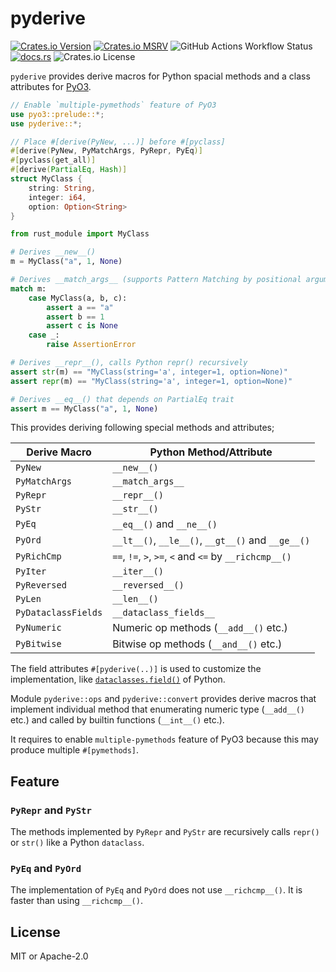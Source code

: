 # pyderive

[![Crates.io Version](https://img.shields.io/crates/v/pyderive?logo=rust)](https://crates.io/crates/pyderive)
[![Crates.io MSRV](https://img.shields.io/crates/msrv/pyderive?logo=rust)](https://rust-lang.github.io/rfcs/2495-min-rust-version.html)
![GitHub Actions Workflow Status](https://img.shields.io/github/actions/workflow/status/paqira/pyderive/ci.yaml?logo=GitHub)
[![docs.rs](https://img.shields.io/docsrs/pyderive?logo=rust)](https://docs.rs/pyderive/)
![Crates.io License](https://img.shields.io/crates/l/pyderive)

`pyderive` provides derive macros for Python spacial methods and a class attributes for [PyO3].

[PyO3]: https://github.com/PyO3/pyo3

```rust
// Enable `multiple-pymethods` feature of PyO3
use pyo3::prelude::*;
use pyderive::*;

// Place #[derive(PyNew, ...)] before #[pyclass]
#[derive(PyNew, PyMatchArgs, PyRepr, PyEq)]
#[pyclass(get_all)]
#[derive(PartialEq, Hash)]
struct MyClass {
    string: String,
    integer: i64,
    option: Option<String>
}
```

```python
from rust_module import MyClass

# Derives __new__()
m = MyClass("a", 1, None)

# Derives __match_args__ (supports Pattern Matching by positional arguments)
match m:
    case MyClass(a, b, c):
        assert a == "a"
        assert b == 1
        assert c is None
    case _:
        raise AssertionError

# Derives __repr__(), calls Python repr() recursively
assert str(m) == "MyClass(string='a', integer=1, option=None)"
assert repr(m) == "MyClass(string='a', integer=1, option=None)"

# Derives __eq__() that depends on PartialEq trait
assert m == MyClass("a", 1, None)
```

This provides deriving following special methods and attributes;

| Derive Macro        | Python Method/Attribute                                |
|---------------------|--------------------------------------------------------|
| `PyNew`             | `__new__()`                                            |
| `PyMatchArgs`       | `__match_args__`                                       |
| `PyRepr`            | `__repr__()`                                           |
| `PyStr`             | `__str__()`                                            |
| `PyEq`              | `__eq__()` and `__ne__()`                              |
| `PyOrd`             | `__lt__()`, `__le__()`, `__gt__()` and `__ge__()`      |
| `PyRichCmp`         | `==`, `!=`, `>`, `>=`, `<` and `<=` by `__richcmp__()` |
| `PyIter`            | `__iter__()`                                           |
| `PyReversed`        | `__reversed__()`                                       |
| `PyLen`             | `__len__()`                                            |
| `PyDataclassFields` | `__dataclass_fields__`                                 |
| `PyNumeric`         | Numeric op methods (`__add__()` etc.)                  |
| `PyBitwise`         | Bitwise op methods (`__and__()` etc.)                  |

The field attributes `#[pyderive(..)]` is used to customize the implementation,
like [`dataclasses.field()`][dataclasses-field] of Python.

[dataclasses-field]: https://docs.python.org/3/library/dataclasses.html#dataclasses.field

Module `pyderive::ops` and `pyderive::convert` provides
derive macros that implement individual method that enumerating numeric type (`__add__()` etc.) and
called by builtin functions (`__int__()` etc.).

It requires to enable `multiple-pymethods` feature of PyO3 because this may produce multiple `#[pymethods]`.

## Feature

### `PyRepr` and `PyStr`

The methods implemented by `PyRepr` and `PyStr` are recursively calls `repr()` or `str()` like a Python `dataclass`.

### `PyEq` and `PyOrd`

The implementation of `PyEq` and `PyOrd` does not use `__richcmp__()`. It is faster than using `__richcmp__()`.

## License

MIT or Apache-2.0
